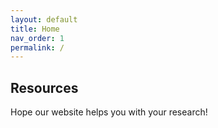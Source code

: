 ```yaml
---
layout: default
title: Home
nav_order: 1
permalink: /
---
```


## Resources

Hope our website helps you with your research!
